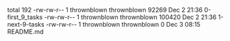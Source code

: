 total 192
-rw-rw-r-- 1 thrownblown thrownblown  92269 Dec  2 21:36 0-first_9_tasks
-rw-rw-r-- 1 thrownblown thrownblown 100420 Dec  2 21:36 1-next-9-tasks
-rw-rw-r-- 1 thrownblown thrownblown      0 Dec  3 08:15 README.md
